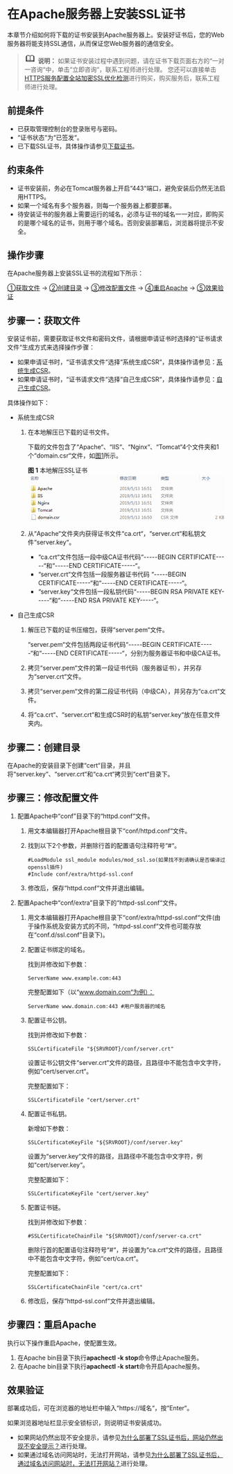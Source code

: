 # 在Apache服务器上安装SSL证书<a name="ZH-CN_TOPIC_0171809252"></a>

本章节介绍如何将下载的证书安装到Apache服务器上。安装好证书后，您的Web服务器将能支持SSL通信，从而保证您Web服务器的通信安全。

>![](public_sys-resources/icon-note.gif) **说明：** 
>如果证书安装过程中遇到问题，请在证书下载页面右方的“一对一咨询“中，单击“立即咨询“，联系工程师进行处理。
>您还可以直接单击[HTTPS服务配置全站加密SSL优化检测](https://market.huaweicloud.com/product/00301-120142-0--0)进行购买，购买服务后，联系工程师进行处理。

## 前提条件<a name="section171927174218"></a>

-   已获取管理控制台的登录账号与密码。
-   “证书状态“为“已签发“。
-   已下载SSL证书，具体操作请参见[下载证书](下载证书.md)。

## 约束条件<a name="section13500821131513"></a>

-   证书安装前，务必在Tomcat服务器上开启“443“端口，避免安装后仍然无法启用HTTPS。
-   如果一个域名有多个服务器，则每一个服务器上都要部署。
-   待安装证书的服务器上需要运行的域名，必须与证书的域名一一对应，即购买的是哪个域名的证书，则用于哪个域名。否则安装部署后，浏览器将提示不安全。

## 操作步骤<a name="section6411655151013"></a>

在Apache服务器上安装SSL证书的流程如下所示：

[①获取文件](#section13170712181812)  →  [②创建目录](#section33321255183)  →  [③修改配置文件](#section5388193419188)  →  [④重启Apache](#section19278184418180)  →  [⑤效果验证](#section1412995185116)

## 步骤一：获取文件<a name="section13170712181812"></a>

安装证书前，需要获取证书文件和密码文件，请根据申请证书时选择的“证书请求文件“生成方式来选择操作步骤：

-   如果申请证书时，“证书请求文件“选择“系统生成CSR“，具体操作请参见：[系统生成CSR](#li1836951018198)。
-   如果申请证书时，“证书请求文件“选择“自己生成CSR“，具体操作请参见：[自己生成CSR](#li19371171014199)。

具体操作如下：

-   <a name="li1836951018198"></a>系统生成CSR
    1.  在本地解压已下载的证书文件。

        下载的文件包含了“Apache“、“IIS“、“Nginx“、“Tomcat“4个文件夹和1个“domain.csr“文件，如[图1](#zh-cn_topic_0171809250_zh-cn_topic_0110866190_fdd76c20249e24d95b7a52872f72f84fd)所示。

        **图 1**  本地解压SSL证书<a name="zh-cn_topic_0171809250_zh-cn_topic_0110866190_fdd76c20249e24d95b7a52872f72f84fd"></a>  
        ![](figures/本地解压SSL证书.png "本地解压SSL证书")

    2.  从“Apache“文件夹内获得证书文件“ca.crt“，“server.crt“和私钥文件“server.key“。
        -   “ca.crt“文件包括一段中级CA证书代码“-----BEGIN CERTIFICATE-----“和“-----END CERTIFICATE-----“。
        -   “server.crt“文件包括一段服务器证书代码  “-----BEGIN CERTIFICATE-----“和“-----END CERTIFICATE-----“。
        -   “server.key“文件包括一段私钥代码“-----BEGIN RSA PRIVATE KEY-----“和“-----END RSA PRIVATE KEY-----“。


-   <a name="li19371171014199"></a>自己生成CSR
    1.  解压已下载的证书压缩包，获得“server.pem“文件。

        “server.pem“文件包括两段证书代码“-----BEGIN CERTIFICATE-----“和“-----END CERTIFICATE-----“，分别为服务器证书和中级CA证书。

    2.  拷贝“server.pem“文件的第一段证书代码（服务器证书），并另存为“server.crt“文件。
    3.  拷贝“server.pem“文件的第二段证书代码（中级CA），并另存为“ca.crt“文件。
    4.  将“ca.crt“、“server.crt“和生成CSR时的私钥“server.key“放在任意文件夹内。


## 步骤二：创建目录<a name="section33321255183"></a>

在Apache的安装目录下创建“cert“目录，并且将“server.key“、“server.crt“和“ca.crt“拷贝到“cert“目录下。

## 步骤三：修改配置文件<a name="section5388193419188"></a>

1.  配置Apache中“conf”目录下的“httpd.conf“文件。
    1.  用文本编辑器打开Apache根目录下“conf/httpd.conf“文件。
    2.  找到以下2个参数，并删除行首的配置语句注释符号“\#“。

        ```
        #LoadModule ssl_module modules/mod_ssl.so(如果找不到请确认是否编译过openssl插件)
        #Include conf/extra/httpd-ssl.conf
        ```

    3.  修改后，保存“httpd.conf“文件并退出编辑。

2.  配置Apache中“conf/extra”目录下的“httpd-ssl.conf“文件。
    1.  用文本编辑器打开Apache根目录下“conf/extra/httpd-ssl.conf“文件\(由于操作系统及安装方式的不同，“httpd-ssl.conf“文件也可能存放在“conf.d/ssl.conf”目录下\)。
    2.  配置证书绑定的域名。

        找到并修改如下参数：

        ```
        ServerName www.example.com:443 
        ```

        完整配置如下（以“www.domain.com“为例）：

        ```
        ServerName www.domain.com:443 #用户服务器的域名
        ```

    3.  配置证书公钥。

        找到并修改如下参数：

        ```
        SSLCertificateFile "${SRVROOT}/conf/server.crt" 
        ```

        设置证书公钥文件“server.crt“文件的路径，且路径中不能包含中文字符，例如“cert/server.crt“。

        完整配置如下：

        ```
        SSLCertificateFile "cert/server.crt"
        ```

    4.  配置证书私钥。

        新增如下参数：

        ```
        SSLCertificateKeyFile "${SRVROOT}/conf/server.key" 
        ```

        设置为“server.key“文件的路径，且路径中不能包含中文字符，例如“cert/server.key“。

        完整配置如下：

        ```
        SSLCertificateKeyFile "cert/server.key"
        ```

    5.  配置证书链。

        找到并修改如下参数：

        ```
        #SSLCertificateChainFile "${SRVROOT}/conf/server-ca.crt" 
        ```

        删除行首的配置语句注释符号“\#“，并设置为“ca.crt“文件的路径，且路径中不能包含中文字符，例如“cert/ca.crt“。

        完整配置如下：

        ```
        SSLCertificateChainFile "cert/ca.crt"
        ```

    6.  修改后，保存“httpd-ssl.conf“文件并退出编辑。


## 步骤四：重启Apache<a name="section19278184418180"></a>

执行以下操作重启Apache，使配置生效。

1.  在Apache bin目录下执行**apachectl -k stop**命令停止Apache服务。
2.  在Apache bin目录下执行**apachectl -k start**命令开启Apache服务。

## 效果验证<a name="section1412995185116"></a>

部署成功后，可在浏览器的地址栏中输入“https://域名“，按“Enter“。

如果浏览器地址栏显示安全锁标识，则说明证书安装成功。

-   如果网站仍然出现不安全提示，请参见[为什么部署了SSL证书后，网站仍然出现不安全提示？](https://support.huaweicloud.com/scm_faq/scm_01_0098.html)进行处理。
-   如果通过域名访问网站时，无法打开网站，请参见[为什么部署了SSL证书后，通过域名访问网站时，无法打开网站？](https://support.huaweicloud.com/scm_faq/scm_01_0099.html)进行处理。

